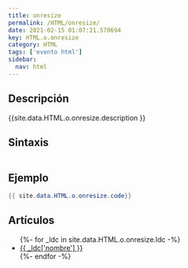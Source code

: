 ```yaml
---
title: onresize
permalink: /HTML/onresize/
date: 2021-02-15 01:07:21.570694
key: HTML.o.onresize
category: HTML
tags: ['evento html']
sidebar: 
  nav: html
---
```


## Descripción
{{site.data.HTML.o.onresize.description }}

## Sintaxis
~~~html
~~~

## Ejemplo
~~~java
{{ site.data.HTML.o.onresize.code}}
~~~

## Artículos
<ul>
{%- for _ldc in site.data.HTML.o.onresize.ldc -%}
   <li>
       <a href="{{_ldc['url'] }}">{{ _ldc['nombre'] }}</a>
   </li>
{%- endfor -%}
</ul>
